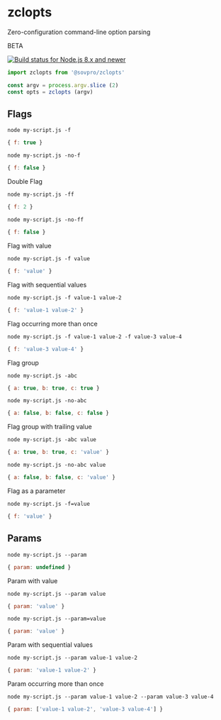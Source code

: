 # zclopts

Zero-configuration command-line option parsing

BETA

[![Build status for Node.js 8.x and newer](https://github.com/sovpro/zclopts/workflows/Node.js%208.x%20and%20newer%20/badge.svg?branch=master)](https://github.com/sovpro/zclopts/commits/master)

```js
import zclopts from '@sovpro/zclopts'

const argv = process.argv.slice (2)
const opts = zclopts (argv)
```

## Flags

`node my-script.js -f`
```js
{ f: true }
```

`node my-script.js -no-f`
```js
{ f: false }
```

Double Flag

`node my-script.js -ff`
```js
{ f: 2 }
```

`node my-script.js -no-ff`
```js
{ f: false }
```

Flag with value

`node my-script.js -f value`
```js
{ f: 'value' }
```

Flag with sequential values

`node my-script.js -f value-1 value-2`
```js
{ f: 'value-1 value-2' }
```

Flag occurring more than once

`node my-script.js -f value-1 value-2 -f value-3 value-4`
```js
{ f: 'value-3 value-4' }
```

Flag group

`node my-script.js -abc`
```js
{ a: true, b: true, c: true }
```

`node my-script.js -no-abc`
```js
{ a: false, b: false, c: false }
```

Flag group with trailing value

`node my-script.js -abc value`
```js
{ a: true, b: true, c: 'value' }
```

`node my-script.js -no-abc value`
```js
{ a: false, b: false, c: 'value' }
```

Flag as a parameter

`node my-script.js -f=value`
```js
{ f: 'value' }
```

## Params

`node my-script.js --param`
```js
{ param: undefined }
```

Param with value

`node my-script.js --param value`
```js
{ param: 'value' }
```

`node my-script.js --param=value`
```js
{ param: 'value' }
```

Param with sequential values

`node my-script.js --param value-1 value-2`
```js
{ param: 'value-1 value-2' }
```

Param occurring more than once

`node my-script.js --param value-1 value-2 --param value-3 value-4`
```js
{ param: ['value-1 value-2', 'value-3 value-4'] }
```
